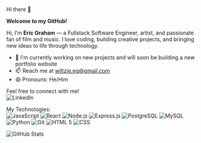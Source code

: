 Hi there 👋<br>

**Welcome to my GitHub!**<br>

Hi, I’m **Eric Graham** — a Fullstack Software Engineer, artist, and passionate fan of film and music. I love coding, building creative projects, and bringing new ideas to life through technology.

- 🔭 I'm currently working on new projects and will soon be building a new portfolio website
- 📫 Reach me at wiltzie.eg@gmail.com
- 😄 Pronouns: He/Him

Feel free to connect with me!<br>
![LinkedIn](https://img.shields.io/badge/LinkedIn-0077B5?style=for-the-badge&logo=linkedin&logoColor=white)

My Technologies:<br>
![JavaScript](https://img.shields.io/badge/JavaScript-F7DF1E?style=for-the-badge&logo=javascript&logoColor=black)
![React](https://img.shields.io/badge/React-20232A?style=for-the-badge&logo=react&logoColor=61DAFB)
![Node.js](https://img.shields.io/badge/Node.js-43853D?style=for-the-badge&logo=node.js&logoColor=white)
![Express.js](https://img.shields.io/badge/Express.js-404D59?style=for-the-badge&logo=express&logoColor=white)
![PostgreSQL](https://img.shields.io/badge/PostgreSQL-316192?style=for-the-badge&logo=postgresql&logoColor=white)
![MySQL](https://img.shields.io/badge/MySQL-005C84?style=for-the-badge&logo=mysql&logoColor=white)
![Python](https://img.shields.io/badge/Python-3776AB?style=for-the-badge&logo=python&logoColor=white)
![Git](https://img.shields.io/badge/Git-F05032?style=for-the-badge&logo=git&logoColor=white)
![HTML 5](https://img.shields.io/badge/HTML5-E34F26?style=for-the-badge&logo=html5&logoColor=white)
![CSS](https://img.shields.io/badge/CSS3-1572B6?style=for-the-badge&logo=css3&logoColor=white)

![GitHub Stats](https://github-readme-stats.vercel.app/api?username=WILTZIE75&show_icons=true&theme=dark)
